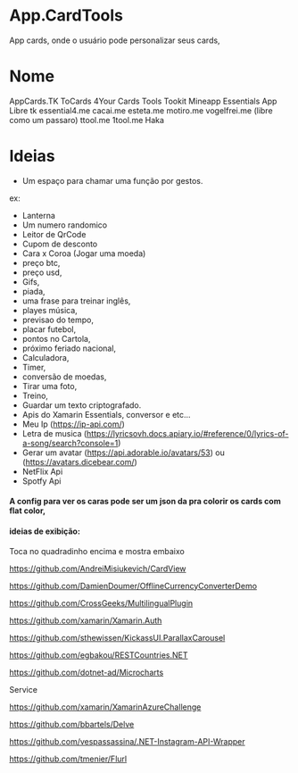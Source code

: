 # App.CardTools

App cards, onde o usuário pode personalizar seus cards, 

# Nome
AppCards.TK ToCards 4Your Cards
Tools
Tookit
Mineapp
Essentials App
Libre tk
essential4.me
cacai.me
esteta.me
motiro.me
vogelfrei.me (libre como um passaro)
ttool.me
1tool.me
Haka

# Ideias

- Um espaço para chamar uma função por gestos.

ex: 
- Lanterna
- Um numero randomico
- Leitor de QrCode
- Cupom de desconto
- Cara x Coroa (Jogar uma moeda)
- preço btc, 
- preço usd, 
- Gifs,
- piada, 
- uma frase para treinar inglês, 
- playes música, 
- previsao do tempo, 
- placar futebol, 
- pontos no Cartola, 
- próximo feriado nacional, 
- Calculadora, 
- Timer, 
- conversão de moedas,
- Tirar uma foto,
- Treino,
- Guardar um texto criptografado.
- Apis do Xamarin Essentials, conversor e etc...
- Meu Ip (https://ip-api.com/)
- Letra de musica (https://lyricsovh.docs.apiary.io/#reference/0/lyrics-of-a-song/search?console=1)
- Gerar um avatar (https://api.adorable.io/avatars/53) ou (https://avatars.dicebear.com/)
- NetFlix Api
- Spotfy Api

#### A config para ver os caras pode ser um json da pra colorir os cards com flat color,

#### ideias de exibição:
Toca no quadradinho encima e mostra embaixo


https://github.com/AndreiMisiukevich/CardView

https://github.com/DamienDoumer/OfflineCurrencyConverterDemo

https://github.com/CrossGeeks/MultilingualPlugin

https://github.com/xamarin/Xamarin.Auth

https://github.com/sthewissen/KickassUI.ParallaxCarousel

https://github.com/egbakou/RESTCountries.NET

https://github.com/dotnet-ad/Microcharts

Service

https://github.com/xamarin/XamarinAzureChallenge

https://github.com/bbartels/Delve

https://github.com/vespassassina/.NET-Instagram-API-Wrapper

https://github.com/tmenier/Flurl
